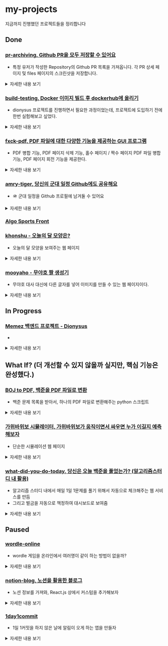 # my-projects
지금까지 진행했던 프로젝트들을 정리합니다

## Done

### [pr-archiving, Github PR을 모두 저장할 수 있어요](https://github.com/shinkeonkim/pr-archiving)

- 특정 유저가 작성한 Repository의 Github PR 목록을 가져옵니다. 각 PR 상세 페이지 및 files 페이지의 스크린샷을 저장합니다.

<details>
<summary>
  자세한 내용 보기
</summary>

#### ❓ why
- 특정 Repository에서 기여한 내용들을 한번에 모아두고 싶다는 지인들의 니즈

#### 🍿 What & How
- Github PR의 경우, 계정 로그인 및 2FA 인증도 된 이후에 확인할 수 있음을 고려해야 했다.
  - -> 크롬 원격 디버거 모드로 실행 후에 해당 브라우저를 사용하자
- Load more… 및 Show Resolved 등으로 가려져 있는 부분도 처리한 후 정보를 모으고 싶다.,
  - 해당 버튼들을 처리하고 스크린샷을 찍도록 로직을 추가하자

</details>

### [build-testing, Docker 이미지 빌드 후 dockerhub에 올리기](https://github.com/shinkeonkim/build-testing)
- dionysus 프로젝트를 진행하면서 필요한 과정이었는데, 프로젝트에 도입하기 전에 한번 실험해보고 싶었다.  

<details>
<summary>
  자세한 내용 보기
</summary>

#### ❓ why
- dionysus 프로젝트를 진행하면서 필요한 과정이었는데, 프로젝트에 도입하기 전에 한번 실험해보고 싶었다. 

#### 🍿 What & How
- 간단한 Python Docker container를 dockerhub에 올렸다.

</details>

### [fxck-pdf, PDF 파일에 대한 다양한 기능을 제공하는 GUI 프로그램](https://github.com/shinkeonkim/fuck-pdf)

- PDF 병합 기능, PDF 페이지 삭제 기능, 홀수 페이지 / 짝수 페이지 PDF 파일 병합 기능, PDF 페이지 회전 기능을 제공한다.

<details>
  
<summary>
  자세한 내용 보기
</summary>

#### ❓ why
- 단순한 PDF 병합, 페이지 삭제를 많이 할 일이 있었지만, 유료 툴을 쓰고 싶지는 않았다.

#### 🍿 What & How
- PDF 문서에 대한 처리가 필요했다.
  - 직접 구현하는 것도 좋지만 라이브러리를 이용해서 빠르게 구현하고 싶었다.
  - -> pypdf2를 활용하자.

</details>

### [amry-tiger, 당신의 군대 일정 Github에도 공유해요](https://github.com/shinkeonkim/army-tiger)

- 🪖 군대 일정을 Github 프로필에 남겨둘 수 있어요

<details>
<summary>
  자세한 내용 보기
</summary>

#### ❓ why
- 갑작스럽게 군대를 가면서, 지인들이 입대, 전역 일정을 계속 물어봤다.
- Github 페이지를 통해 관련 일정을 바로 확인할 수 있게 해주고 싶었다.

#### 🍿 What & How
- ![image](https://github.com/user-attachments/assets/2f894503-0d5f-4182-bca9-f8ddef865ff1)
- Gist에 관련 글을 매일 갱신하게 해야 했다.
  - -> Github Actions를 활용하자.
</details>

### [Algo Sports Front](https://github.com/Algo-Sports/algo-sports-front)

### [khonshu - 오늘의 달 모양은?](https://github.com/shinkeonkim/khonshu)
- 오늘의 달 모양을 보여주는 웹 페이지

<details>
<summary>
  자세한 내용 보기
</summary>

#### ❓ why
- [문나이트 드라마](https://www.disneyplus.com/ko-kr/series/moon-knight/4S3oOF1knocS)를 보다가, 대뜸 달 모양에 집중하게 되었다.
- 하늘을 보러 나가지 않으니, 안에서라도 달 모양을 보자고 생각해서 만들게 되었다.

#### 🍿 What & How
- 달 모양을 만들어야 했다. 관련 글을 찾아보았고 거의 그대로 구현했다.
- 날짜를 임의로 조절하여 보는 기능도 추가하면 좋을 것 같긴 하다.

</details>

### [mooyaho - 무야호 짤 생성기](https://github.com/shinkeonkim/mooyaho)
- 무야호 대사 대신에 다른 글자를 넣어 이미지를 만들 수 있는 웹 페이지이다.

<details>
<summary>
  자세한 내용 보기
</summary>

#### ❓ why
- 무야호 밈이 너무 유행하여, 한번 짤 생성기를 만들어볼까? 라는 단순한 생각에서 시작했었다.

#### 🍿 What & How
- Vue.js를 한창 쓰고 있었기 때문에 바로 도입해서 사용해보았다.
- 현재는 Vue.js 관련 내용을 CDN으로 불러오지 못해서 오류가 나 사용이 안된다.

</details>

## In Progress

### [Memez 백엔드 프로젝트 - Dionysus](https://github.com/meme-party/dionysus)

- 

<details>
<summary>
  자세한 내용 보기
</summary>

#### ❓ why
- 

#### 🍿 What & How
- 

</details>

## What If? (더 개선할 수 있지 않을까 싶지만, 핵심 기능은 완성했다.)

### [BOJ to PDF, 백준을 PDF 파일로 변환](https://github.com/shinkeonkim/boj-to-pdf)
- 백준 문제 목록을 받아서, 하나의 PDF 파일로 변환해주는 python 스크립트

<details>
<summary>
  자세한 내용 보기
</summary>

#### ❓ why
- 백준 문제를 버스/지하철에서 주로 푸는데, 메모와 웹 브라우저를 번갈아가며 보는게 불편했다.
- PDF 파일로 저장하여 보면 참 편할 것 같았다.

#### 🍿 What & How
- 백준 페이지들을 PDF로 변환해야 한다.
  - -> BeautifulSoup4를 활용하여 웹 페이지 접근 후 PDF로 추출하자.
- 동시에 여러 페이지를 처리하고 싶다.
  - -> asyncio 도입

</details>

### [가위바위보 시뮬레이터, 가위바위보가 움직이면서 싸우면 누가 이길지 예측해보자](https://github.com/shinkeonkim/rsp-simulator)

- 단순한 시뮬레이션 웹 페이지

<details>
<summary>
  자세한 내용 보기
</summary>

#### ❓ why
- [마플 - 가위바위보!!!!](https://www.youtube.com/watch?si=bn4ldlUjgo6E0Bef&v=E1EgJYfBv-Y&feature=youtu.be) 을 보고, 웹 페이지에서도 구현할 수 있지 않을까? 싶었다.
- 그리고 좀 더 다양한 변수를 도입해볼 수 있지 않을까 궁금했다.

#### 🍿 What & How
- 각 객체들이 부딪쳤을 때의 연산이 필요하다.
  - -> tick마다 계속 연산을 하는 방식으로 일단 구현하자.
  - -> 이후 최적화를 할 방안이 있는지 고민하자
- 더 많은 변수
  - 속도, 시뮬레이션 속도 등을 추가했다.
  - 이후 추가하고 싶었지만 시간을 더이상 투자하지 않았다..

</details>

### [what-did-you-do-today, 당신은 오늘 백준을 풀었는가? (알고리즘스터디 내 활용)](https://github.com/shinkeonkim/what-did-you-do-today)

- 알고리즘 스터디 내에서 매일 1일 1문제를 풀기 위해서 자동으로 체크해주는 웹 서비스를 만듬
- 그리고 벌금을 자동으로 책정하여 대시보드로 보여줌

<details>
<summary>
  자세한 내용 보기
</summary>

#### ❓ why
- 알고리즘 스터디 내에서 매일 개인의 기록을 확인하는게 힘들었기 때문에

#### 🍿 What & How
- 매일 정각마다 기록을 확인하는 과정이 필요했음.
  - cron이나 별도 job을 통해 돌릴 수 있었지만 더 간단하게 인프라 없이 해결할 방법을 고민했음.
    - -> github actions에서 trigger로 schedule을 추가해두고 특정 키와 함께 요청을 보내면 정보 갱신을 하도록 했음

</details>


<!--

### 

- 

<details>
<summary>
  자세한 내용 보기
</summary>

#### ❓ why
- 

#### 🍿 What & How
- 

</details>

-->












## Paused

### [wordle-online](https://github.com/shinkeonkim/wordle-online)

- wordle 게임을 온라인에서 여러명이 같이 하는 방법이 없을까?

<details>
<summary>
  자세한 내용 보기
</summary>

#### ❓ why
- wordle 게임을 혼자 하다가, 뭔가 다같이 하는 사이트를 만드는 겸, websocket을 써볼 수 있지 않을까 해서 만들어볼까 한 프로젝트

#### 🍿 What & How
- 진행중에 시간이 부족해 포기하고 있었음.. 이후 다시 간단하게 시도해볼 예정

</details>

### [notion-blog, 노션을 활용한 블로그](https://github.com/shinkeonkim/notion-blog)

- 노션 정보를 가져와, React.js 상에서 커스텀을 추가해보자

<details>
<summary>
  자세한 내용 보기
</summary>

#### ❓ why
- 블로그를 여러 곳에서 한번 써보자는 생각으로 만들어봤다.

#### 🍿 What & How
- react-notion-x 패키지를 사용하면 쉽게 할 수 있었다. 하지만 생각보다 기존 블로그에 비해 이점이 크게 느껴지지 않아 중단했다.

</details>


### [1day1commit](https://github.com/shinkeonkim/1day1commit)

- 1일 1커밋을 하지 않은 날에 알림이 오게 하는 앱을 만들자

<details>
<summary>
  자세한 내용 보기
</summary>

#### ❓ why
- 1일 1커밋에 미쳐있던 시기가 있었다.

#### 🍿 What & How
- Expo를 통해 앱을 만들고 별도 서버에서 1일 1커밋을 꾸준히 체킹하는 식으로 하고 싶었다.
- 하지만 1일 1커밋을 이렇게까지 체크해야 하는가?와 별도 캘린더 앱을 통해서 체크할 수 있지 않을까 라는 생각으로 중단했다.

</details>




<!--

### 

- 

<details>
<summary>
  자세한 내용 보기
</summary>

#### ❓ why
- 

#### 🍿 What & How
- 

</details>

-->






